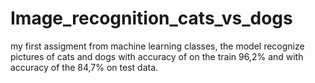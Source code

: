 # Image_recognition_cats_vs_dogs
my first assigment from machine learning classes, the model recognize pictures of cats and dogs with accuracy of on the train 96,2% and with accuracy of the 84,7% on test data.
